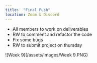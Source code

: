 ```yaml
---
title:  "Final Push"
location: Zoom & Discord
---
```


- All members to work on deliverables
- RW to comment and refactor the code
- Fix some bugs
- RW to submit project on thursday

![Week 9](/assets/images/Week 9.PNG)